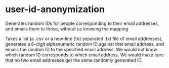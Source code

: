 # user-id-anonymization
Generates random IDs for people corresponding to their email addresses, and emails them to those, without us knowing the mapping

Takes a list (a .csv or a new-line (\n) separated .txt file of email addresses), generates a 6-digit alphanumeric random ID against that email address, and emails the random ID to the specified email address.
We would not know which random ID corresponds to which email address. We would make sure that no two email addresses get the same randomly generated ID.
